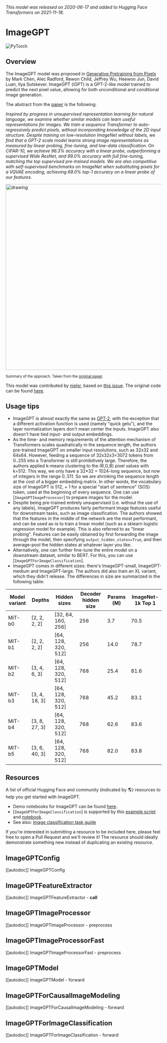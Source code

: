 <!--Copyright 2021 The HuggingFace Team. All rights reserved.

Licensed under the Apache License, Version 2.0 (the "License"); you may not use this file except in compliance with the
License. You may obtain a copy of the License at

http://www.apache.org/licenses/LICENSE-2.0

Unless required by applicable law or agreed to in writing, software distributed under the License is distributed on an
"AS IS" BASIS, WITHOUT WARRANTIES OR CONDITIONS OF ANY KIND, either express or implied. See the License for the

⚠️ Note that this file is in Markdown but contain specific syntax for our doc-builder (similar to MDX) that may not be
rendered properly in your Markdown viewer.

specific language governing permissions and limitations under the License. -->
*This model was released on 2020-06-17 and added to Hugging Face Transformers on 2021-11-18.*

# ImageGPT

<div class="flex flex-wrap space-x-1">
<img alt="PyTorch" src="https://img.shields.io/badge/PyTorch-DE3412?style=flat&logo=pytorch&logoColor=white">
</div>

## Overview

The ImageGPT model was proposed in [Generative Pretraining from Pixels](https://openai.com/blog/image-gpt) by Mark
Chen, Alec Radford, Rewon Child, Jeffrey Wu, Heewoo Jun, David Luan, Ilya Sutskever. ImageGPT (iGPT) is a GPT-2-like
model trained to predict the next pixel value, allowing for both unconditional and conditional image generation.

The abstract from the [paper](https://cdn.openai.com/papers/Generative_Pretraining_from_Pixels_V1_ICML.pdf) is the following:

*Inspired by progress in unsupervised representation learning for natural language, we examine whether similar models
can learn useful representations for images. We train a sequence Transformer to auto-regressively predict pixels,
without incorporating knowledge of the 2D input structure. Despite training on low-resolution ImageNet without labels,
we find that a GPT-2 scale model learns strong image representations as measured by linear probing, fine-tuning, and
low-data classification. On CIFAR-10, we achieve 96.3% accuracy with a linear probe, outperforming a supervised Wide
ResNet, and 99.0% accuracy with full fine-tuning, matching the top supervised pre-trained models. We are also
competitive with self-supervised benchmarks on ImageNet when substituting pixels for a VQVAE encoding, achieving 69.0%
top-1 accuracy on a linear probe of our features.*

<img src="https://huggingface.co/datasets/huggingface/documentation-images/resolve/main/imagegpt_architecture.png"
alt="drawing" width="600"/>

<small> Summary of the approach. Taken from the [original paper](https://cdn.openai.com/papers/Generative_Pretraining_from_Pixels_V2.pdf). </small>

This model was contributed by [nielsr](https://huggingface.co/nielsr), based on [this issue](https://github.com/openai/image-gpt/issues/7). The original code can be found
[here](https://github.com/openai/image-gpt).

## Usage tips

- ImageGPT is almost exactly the same as [GPT-2](gpt2), with the exception that a different activation
  function is used (namely "quick gelu"), and the layer normalization layers don't mean center the inputs. ImageGPT
  also doesn't have tied input- and output embeddings.
- As the time- and memory requirements of the attention mechanism of Transformers scales quadratically in the sequence
  length, the authors pre-trained ImageGPT on smaller input resolutions, such as 32x32 and 64x64. However, feeding a
  sequence of 32x32x3=3072 tokens from 0..255 into a Transformer is still prohibitively large. Therefore, the authors
  applied k-means clustering to the (R,G,B) pixel values with k=512. This way, we only have a 32*32 = 1024-long
  sequence, but now of integers in the range 0..511. So we are shrinking the sequence length at the cost of a bigger
  embedding matrix. In other words, the vocabulary size of ImageGPT is 512, + 1 for a special "start of sentence" (SOS)
  token, used at the beginning of every sequence. One can use [`ImageGPTImageProcessor`] to prepare
  images for the model.
- Despite being pre-trained entirely unsupervised (i.e. without the use of any labels), ImageGPT produces fairly
  performant image features useful for downstream tasks, such as image classification. The authors showed that the
  features in the middle of the network are the most performant, and can be used as-is to train a linear model (such as
  a sklearn logistic regression model for example). This is also referred to as "linear probing". Features can be
  easily obtained by first forwarding the image through the model, then specifying `output_hidden_states=True`, and
  then average-pool the hidden states at whatever layer you like.
- Alternatively, one can further fine-tune the entire model on a downstream dataset, similar to BERT. For this, you can
  use [`ImageGPTForImageClassification`].
- ImageGPT comes in different sizes: there's ImageGPT-small, ImageGPT-medium and ImageGPT-large. The authors did also
  train an XL variant, which they didn't release. The differences in size are summarized in the following table:

| **Model variant** | **Depths** | **Hidden sizes** | **Decoder hidden size** | **Params (M)** | **ImageNet-1k Top 1** |
|---|---|---|---|---|---|
| MiT-b0 | [2, 2, 2, 2] | [32, 64, 160, 256] | 256 | 3.7 | 70.5 |
| MiT-b1 | [2, 2, 2, 2] | [64, 128, 320, 512] | 256 | 14.0 | 78.7 |
| MiT-b2 | [3, 4, 6, 3] | [64, 128, 320, 512] | 768 | 25.4 | 81.6 |
| MiT-b3 | [3, 4, 18, 3] | [64, 128, 320, 512] | 768 | 45.2 | 83.1 |
| MiT-b4 | [3, 8, 27, 3] | [64, 128, 320, 512] | 768 | 62.6 | 83.6 |
| MiT-b5 | [3, 6, 40, 3] | [64, 128, 320, 512] | 768 | 82.0 | 83.8 |

## Resources

A list of official Hugging Face and community (indicated by 🌎) resources to help you get started with ImageGPT.

<PipelineTag pipeline="image-classification"/>

- Demo notebooks for ImageGPT can be found [here](https://github.com/NielsRogge/Transformers-Tutorials/tree/master/ImageGPT).
- [`ImageGPTForImageClassification`] is supported by this [example script](https://github.com/huggingface/transformers/tree/main/examples/pytorch/image-classification) and [notebook](https://colab.research.google.com/github/huggingface/notebooks/blob/main/examples/image_classification.ipynb).
- See also: [Image classification task guide](../tasks/image_classification)

If you're interested in submitting a resource to be included here, please feel free to open a Pull Request and we'll review it! The resource should ideally demonstrate something new instead of duplicating an existing resource.

## ImageGPTConfig

[[autodoc]] ImageGPTConfig

## ImageGPTFeatureExtractor

[[autodoc]] ImageGPTFeatureExtractor
    - __call__

## ImageGPTImageProcessor

[[autodoc]] ImageGPTImageProcessor
    - preprocess

## ImageGPTImageProcessorFast

[[autodoc]] ImageGPTImageProcessorFast
    - preprocess

## ImageGPTModel

[[autodoc]] ImageGPTModel
    - forward

## ImageGPTForCausalImageModeling

[[autodoc]] ImageGPTForCausalImageModeling
    - forward

## ImageGPTForImageClassification

[[autodoc]] ImageGPTForImageClassification
    - forward
